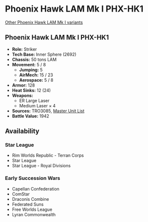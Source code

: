 # Phoenix Hawk LAM Mk I PHX-HK1

[Other Phoenix Hawk LAM Mk I variants](../phoenix_hawk_lam_mk_i.md)

## Phoenix Hawk LAM Mk I PHX-HK1
- **Role:** Striker
- **Tech Base:** Inner Sphere (2692)
- **Chassis:** 50 tons LAM
- **Movement:** 5 / 8
  - **Jumping:** 5
  - **AirMech:** 15 / 23
  - **Aerospace:** 5 / 8
- **Armor:** 128
- **Heat Sinks:** 12 (24)
- **Weapons:**
  - ER Large Laser
  - Medium Laser × 4
- **Sources:** TRO3085, [Master Unit List](http://masterunitlist.info/Unit/Details/4824/phoenix-hawk-lam-mk-i-phx-hk1)
- **Battle Value:** 1942

## Availability

### Star League
- Rim Worlds Republic - Terran Corps
- Star League
- Star League - Royal Divisions

### Early Succession Wars
- Capellan Confederation
- ComStar
- Draconis Combine
- Federated Suns
- Free Worlds League
- Lyran Commonwealth

